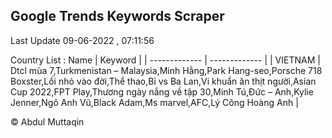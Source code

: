 

## Google Trends Keywords Scraper 
 
Last Update 09-06-2022 , 07:11:56

Country List :
 Name  | Keyword |
| ------------- | ------------- |
| VIETNAM | Dtcl mùa 7,Turkmenistan – Malaysia,Minh Hằng,Park Hang-seo,Porsche 718 Boxster,Lối nhỏ vào đời,Thể thao,Bỉ vs Ba Lan,Vi khuẩn ăn thịt người,Asian Cup 2022,FPT Play,Thương ngày nắng về tập 30,Minh Tú,Đức – Anh,Kylie Jenner,Ngô Anh Vũ,Black Adam,Ms marvel,AFC,Lý Công Hoàng Anh |



© Abdul Muttaqin 
